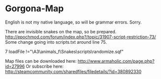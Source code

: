 # Gorgona-Map

English is not my native language, so will be grammar errors. Sorry.

There are invisible snakes on the map, so be prepared.
http://epochmod.com/forum/index.php?/topic/31907-script-restriction-73/
Some change going into scripts.txt around line 75.

7 loadFile !="\A3\animals_f\Snakes\scripts\randomize.sqf"

Map files can be downloaded here:
http://www.armaholic.com/page.php?id=27996
Or subscribe here:
http://steamcommunity.com/sharedfiles/filedetails/?id=380892330
